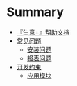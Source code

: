 # Summary

* [『生意+』帮助文档](README.md)
* [常见问题]()
    * [安装问题](/docs/FAQ/faq.md)
    * [报表问题](/docs/FAQ/report.md)
* [开发约束]()
    * [应用模块](/docs/developer/module-app.md)


